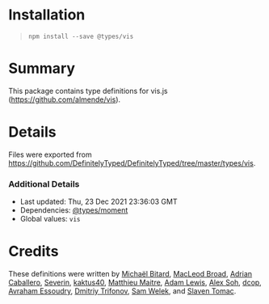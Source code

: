 # Installation
> `npm install --save @types/vis`

# Summary
This package contains type definitions for vis.js (https://github.com/almende/vis).

# Details
Files were exported from https://github.com/DefinitelyTyped/DefinitelyTyped/tree/master/types/vis.

### Additional Details
 * Last updated: Thu, 23 Dec 2021 23:36:03 GMT
 * Dependencies: [@types/moment](https://npmjs.com/package/@types/moment)
 * Global values: `vis`

# Credits
These definitions were written by [Michaël Bitard](https://github.com/MichaelBitard), [MacLeod Broad](https://github.com/macleodbroad-wf), [Adrian Caballero](https://github.com/adripanico), [Severin](https://github.com/seveves), [kaktus40](https://github.com/kaktus40), [Matthieu Maitre](https://github.com/mmaitre314), [Adam Lewis](https://github.com/supercargo), [Alex Soh](https://github.com/takato1314), [dcop](https://github.com/dcop), [Avraham Essoudry](https://github.com/avrahamcool), [Dmitriy Trifonov](https://github.com/divideby), [Sam Welek](https://github.com/tiberiushunter), and [Slaven Tomac](https://github.com/slavede).
